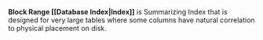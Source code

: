 **Block Range [[Database Index|Index]]** is Summarizing Index that is designed for very large tables where some columns have natural correlation to physical placement on disk.
